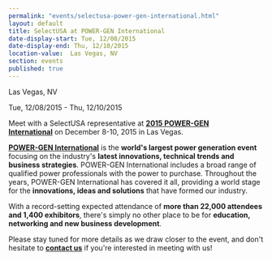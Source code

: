 ```yaml
---
permalink: "events/selectusa-power-gen-international.html"
layout: default
title: SelectUSA at POWER-GEN International
date-display-start: Tue, 12/08/2015
date-display-end: Thu, 12/10/2015
location-value:  Las Vegas, NV  
section: events
published: true
---
```

 Las Vegas, NV       

 Tue, 12/08/2015 - Thu, 12/10/2015

Meet with a SelectUSA representative at **[2015&nbsp;POWER-GEN International](http://www.power-gen.com/index.html)**&nbsp;on December 8-10, 2015 in Las Vegas.

**[POWER-GEN International](http://www.power-gen.com/index.html)** is the **world's largest power generation event** focusing on the industry's **latest innovations, technical trends and business strategies**. POWER-GEN International includes a broad range of qualified power professionals with the power to purchase. Throughout the years, POWER-GEN International has covered it all, providing a world stage for the **innovations, ideas and solutions** that have formed our industry.

With a record-setting expected attendance of **more than 22,000 attendees and 1,400 exhibitors**, there's simply no other place to be for **education, networking and new business development**.

Please stay tuned for more details as we draw closer to the event, and&nbsp;don't hesitate to&nbsp;**[contact us](/contact-us)**&nbsp;if you're interested in meeting with us!
   